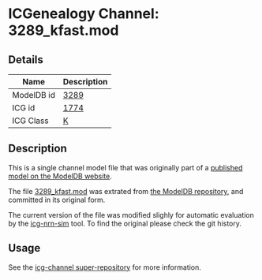# ICGenealogy Channel: 3289\_kfast.mod

## Details

Name | Description
---- | -----------
ModelDB id | [3289](http://senselab.med.yale.edu/ModelDB/ShowModel.cshtml?model=3289)
ICG id | [1774](http://icg.neurotheory.ox.ac.uk/channels/1/1774)
ICG Class | [K](http://icg.neurotheory.ox.ac.uk/channels/1)

## Description

This is a single channel model file that was originally part of a [published model on the ModelDB website](http://senselab.med.yale.edu/ModelDB/ShowModel.cshtml?model=3289).


The file [3289\_kfast.mod](3289_kfast.mod) was extrated from [the ModelDB repository](http://senselab.med.yale.edu/ModelDB/ShowModel.cshtml?model=3289), and committed in its original form.

The current version of the file was modified slighly for automatic evaluation by the [icg-nrn-sim](https://github.com/icgenealogy/icg-nrn-sim) tool. To find the original please check the git history.


## Usage

See the [icg-channel super-repository](https://github.com/icgenealogy/icg-channels) for more information.